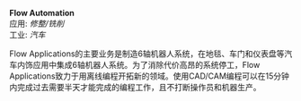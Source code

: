 **Flow Automation**
<br />应用: *修整/铣削*
<br />工业: *汽车*

 Flow Applications的主要业务是制造6轴机器人系统，在地毯、车门和仪表盘等汽车内饰应用中集成6轴机器人系统。为了消除代价高昂的系统停工，Flow Applications致力于用离线编程开拓新的领域。使用CAD/CAM编程可以在15分钟内完成过去需要半天才能完成的编程工作，且不打断操作员和机器生产。